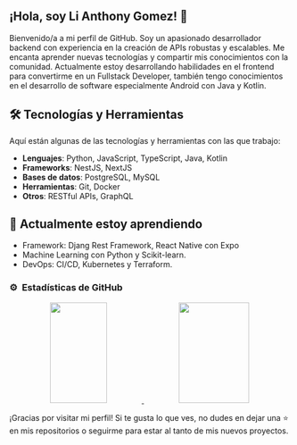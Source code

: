 

<!--
**cyberscript-pro/cyberscript-pro** is a ✨ _special_ ✨ repository because its `README.md` (this file) appears on your GitHub profile.

Here are some ideas to get you started:

- 🔭 I’m currently working on ...
- 🌱 I’m currently learning ...
- 👯 I’m looking to collaborate on ...
- 🤔 I’m looking for help with ...
- 💬 Ask me about ...
- 📫 How to reach me: ...
- 😄 Pronouns: ...
- ⚡ Fun fact: ...
-->
## ¡Hola, soy Li Anthony Gomez! 👋

Bienvenido/a a mi perfil de GitHub. Soy un apasionado desarrollador backend con experiencia en la creación de APIs robustas y escalables. Me encanta aprender nuevas tecnologías y compartir mis conocimientos con la comunidad. Actualmente estoy desarrollando habilidades en el frontend para convertirme en un Fullstack Developer, también tengo conocimientos en el desarrollo de software especialmente Android con Java y Kotlin.

## 🛠️ Tecnologías y Herramientas

Aquí están algunas de las tecnologías y herramientas con las que trabajo:

- **Lenguajes**: Python, JavaScript, TypeScript, Java, Kotlin 
- **Frameworks**: NestJS, NextJS
- **Bases de datos**: PostgreSQL, MySQL
- **Herramientas**: Git, Docker
- **Otros**: RESTful APIs, GraphQL

## 🌱 Actualmente estoy aprendiendo 

- Framework: Djang Rest Framework, React Native con Expo
- Machine Learning con Python y Scikit-learn.
- DevOps: CI/CD, Kubernetes y Terraform.

### ⚙️ &nbsp;Estadísticas de GitHub

  <p align="center">
    <a href="https://github.com/cyberscript-pro">
      <img height="180em" width = "45%" src="https://github-readme-stats-eight-theta.vercel.app/api?username=cyberscript-pro&show_icons=true&theme=algolia&include_all_commits=true&count_private=true"/>
      <img height="180em" width = "50%" src="https://github-readme-stats-eight-theta.vercel.app/api/top-langs/?username=cyberscript-pro&layout=compact&langs_count=8&theme=algolia"/>
    </a>
  </p>

¡Gracias por visitar mi perfil! Si te gusta lo que ves, no dudes en dejar una ⭐ en mis repositorios o seguirme para estar al tanto de mis nuevos proyectos.



